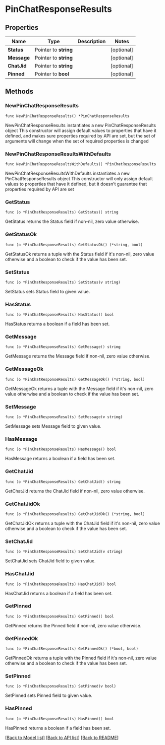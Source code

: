 # PinChatResponseResults

## Properties

Name | Type | Description | Notes
------------ | ------------- | ------------- | -------------
**Status** | Pointer to **string** |  | [optional] 
**Message** | Pointer to **string** |  | [optional] 
**ChatJid** | Pointer to **string** |  | [optional] 
**Pinned** | Pointer to **bool** |  | [optional] 

## Methods

### NewPinChatResponseResults

`func NewPinChatResponseResults() *PinChatResponseResults`

NewPinChatResponseResults instantiates a new PinChatResponseResults object
This constructor will assign default values to properties that have it defined,
and makes sure properties required by API are set, but the set of arguments
will change when the set of required properties is changed

### NewPinChatResponseResultsWithDefaults

`func NewPinChatResponseResultsWithDefaults() *PinChatResponseResults`

NewPinChatResponseResultsWithDefaults instantiates a new PinChatResponseResults object
This constructor will only assign default values to properties that have it defined,
but it doesn't guarantee that properties required by API are set

### GetStatus

`func (o *PinChatResponseResults) GetStatus() string`

GetStatus returns the Status field if non-nil, zero value otherwise.

### GetStatusOk

`func (o *PinChatResponseResults) GetStatusOk() (*string, bool)`

GetStatusOk returns a tuple with the Status field if it's non-nil, zero value otherwise
and a boolean to check if the value has been set.

### SetStatus

`func (o *PinChatResponseResults) SetStatus(v string)`

SetStatus sets Status field to given value.

### HasStatus

`func (o *PinChatResponseResults) HasStatus() bool`

HasStatus returns a boolean if a field has been set.

### GetMessage

`func (o *PinChatResponseResults) GetMessage() string`

GetMessage returns the Message field if non-nil, zero value otherwise.

### GetMessageOk

`func (o *PinChatResponseResults) GetMessageOk() (*string, bool)`

GetMessageOk returns a tuple with the Message field if it's non-nil, zero value otherwise
and a boolean to check if the value has been set.

### SetMessage

`func (o *PinChatResponseResults) SetMessage(v string)`

SetMessage sets Message field to given value.

### HasMessage

`func (o *PinChatResponseResults) HasMessage() bool`

HasMessage returns a boolean if a field has been set.

### GetChatJid

`func (o *PinChatResponseResults) GetChatJid() string`

GetChatJid returns the ChatJid field if non-nil, zero value otherwise.

### GetChatJidOk

`func (o *PinChatResponseResults) GetChatJidOk() (*string, bool)`

GetChatJidOk returns a tuple with the ChatJid field if it's non-nil, zero value otherwise
and a boolean to check if the value has been set.

### SetChatJid

`func (o *PinChatResponseResults) SetChatJid(v string)`

SetChatJid sets ChatJid field to given value.

### HasChatJid

`func (o *PinChatResponseResults) HasChatJid() bool`

HasChatJid returns a boolean if a field has been set.

### GetPinned

`func (o *PinChatResponseResults) GetPinned() bool`

GetPinned returns the Pinned field if non-nil, zero value otherwise.

### GetPinnedOk

`func (o *PinChatResponseResults) GetPinnedOk() (*bool, bool)`

GetPinnedOk returns a tuple with the Pinned field if it's non-nil, zero value otherwise
and a boolean to check if the value has been set.

### SetPinned

`func (o *PinChatResponseResults) SetPinned(v bool)`

SetPinned sets Pinned field to given value.

### HasPinned

`func (o *PinChatResponseResults) HasPinned() bool`

HasPinned returns a boolean if a field has been set.


[[Back to Model list]](../README.md#documentation-for-models) [[Back to API list]](../README.md#documentation-for-api-endpoints) [[Back to README]](../README.md)



